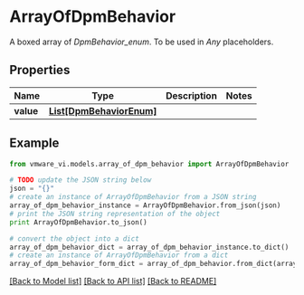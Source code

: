 # ArrayOfDpmBehavior

A boxed array of *DpmBehavior_enum*. To be used in *Any* placeholders. 

## Properties
Name | Type | Description | Notes
------------ | ------------- | ------------- | -------------
**value** | [**List[DpmBehaviorEnum]**](DpmBehaviorEnum.md) |  | 

## Example

```python
from vmware_vi.models.array_of_dpm_behavior import ArrayOfDpmBehavior

# TODO update the JSON string below
json = "{}"
# create an instance of ArrayOfDpmBehavior from a JSON string
array_of_dpm_behavior_instance = ArrayOfDpmBehavior.from_json(json)
# print the JSON string representation of the object
print ArrayOfDpmBehavior.to_json()

# convert the object into a dict
array_of_dpm_behavior_dict = array_of_dpm_behavior_instance.to_dict()
# create an instance of ArrayOfDpmBehavior from a dict
array_of_dpm_behavior_form_dict = array_of_dpm_behavior.from_dict(array_of_dpm_behavior_dict)
```
[[Back to Model list]](../README.md#documentation-for-models) [[Back to API list]](../README.md#documentation-for-api-endpoints) [[Back to README]](../README.md)


